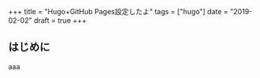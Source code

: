 +++
title =  "Hugo+GitHub Pages設定したよ"
tags = ["hugo"]
date = "2019-02-02"
draft = true
+++

## はじめに

aaa



